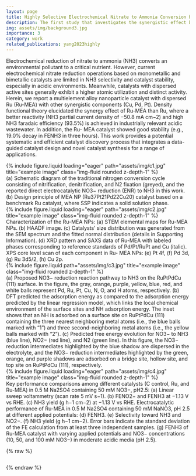 ```yaml
---
layout: page
title: Highly Selective Electrochemical Nitrate to Ammonia Conversion by Dispersed Ru in a Multielement Alloy Catalyst
description: The first study that investigates the synergistic effect between multiple reaction sites on multi-elemental alloy nanoparticles for effective ENR reaction.
img: assets/img/background3.jpg
importance: 3
category: work
related_publications: yang2023highly
---
```


Electrochemical reduction of nitrate to ammonia (NH3) converts an environmental pollutant to a critical nutrient. However, current electrochemical nitrate reduction operations based on monometallic and bimetallic catalysts are limited in NH3 selectivity and catalyst stability, especially in acidic environments. Meanwhile, catalysts with dispersed active sites generally exhibit a higher atomic utilization and distinct activity. Herein, we report a multielement alloy nanoparticle catalyst with dispersed Ru (Ru-MEA) with other synergistic components (Cu, Pd, Pt). Density functional theory elucidated the synergy effect of Ru-MEA than Ru, where a better reactivity (NH3 partial current density of −50.8 mA cm−2) and high NH3 faradaic efficiency (93.5%) is achieved in industrially relevant acidic wastewater. In addition, the Ru- MEA catalyst showed good stability (e.g., 19.0% decay in FENH3 in three hours). This work provides a potential systematic and efficient catalyst discovery process that integrates a data-guided catalyst design and novel catalyst synthesis for a range of applications.


<div class="row">
    <div class="col-sm mt-3 mt-md-0">
        {% include figure.liquid loading="eager" path="assets/img/c1.jpg" title="example image" class="img-fluid rounded z-depth-1" %}
    </div>
</div>
<div class="caption">
    (a) Schematic diagram of the traditional nitrogen conversion cycle consisting of nitrification, denitrification, and N2 fixation (greyed), and the reported direct electrocatalytic NO3− reduction (ENR) to NH3 in this work. (b) Design principle of MEA NP (Ru37Pt21Pd22Cu20) catalyst based on a benchmark Ru catalyst, where SSP indicates a solid solution phase.
</div>

<div class="row">
    <div class="col-sm mt-3 mt-md-0">
        {% include figure.liquid loading="eager" path="assets/img/c2.jpg" title="example image" class="img-fluid rounded z-depth-1" %}
    </div>
</div>
<div class="caption">
    Characterization of the Ru-MEA NPs: (a) STEM elemental maps for Ru-MEA NPs. (b) HAADF image. (c) Catalysts’ size distribution was generated from the SEM spectrum and the fitted normal distribution (details in Supporting Information). (d) XRD pattern and SAXS data of Ru-MEA with labeled phases corresponding to reference standards of Pd/Pt/RuPt and Cu (italic). XPS core level scan of each component in Ru- MEA NPs: (e) Pt 4f, (f) Pd 3d, (g) Ru 3d5/2, (h) Cu 2p.
</div>


<div class="row justify-content-sm-center">
    <div class="col-sm-8 mt-3 mt-md-0">
        {% include figure.liquid path="assets/img/c3.jpg" title="example image" class="img-fluid rounded z-depth-1" %}
    </div>
</div>
<div class="caption">
    (a) Proposed NO3− reduction reaction pathway to NH3 on the RuPtPdCu (111) surface. In the figure, the gray, orange, purple, yellow, blue, red, and white balls represent Pd, Ru, Pt, Cu, N, O, and H atoms, respectively. (b) DFT predicted the adsorption energy as compared to the adsorption energy predicted by the linear regression model, which links the local chemical environment of the surface sites and NH adsorption energy. The inset shows that an NH is adsorbed on a surface site on RuPtPdCu (111) containing the three nearest neighboring metal atoms (i.e., the blue balls marked with “1”) and three second-neighboring metal atoms (i.e., the yellow balls marked with “2”). (c) Predicted free energy evolution for NO3− to NH3 (blue line), NO2− (red line), and N2 (green line). In this figure, the NO3− reduction intermediates highlighted by the blue shadow are dispersed in the electrolyte, and the NO3− reduction intermediates highlighted by the green, orange, and purple shadows are adsorbed on a bridge site, hollow site, and top site on RuPtPdCu (111), respectively.
</div>

<div class="row">
    <div class="col-sm mt-3 mt-md-0">
        {% include figure.liquid loading="eager" path="assets/img/c4.jpg" title="example image" class="img-fluid rounded z-depth-1" %}
    </div>
</div>
<div class="caption">
    Key performance comparisons among different catalysts (C control, Ru, and Ru-MEA) in 0.5 M Na2SO4 containing 50 mM NO3−, pH2.5: (a) Linear sweep voltammetry (scan rate 5 mV s−1). (b) FENO2− and FENH3 at −1.13 V vs RHE. (c) NH3 yield (g h−1 cm−2) at −1.13 V vs RHE. Electrocatalytic performance of Ru-MEA in 0.5 M Na2SO4 containing 50 mM NaNO3, pH 2.5 at different applied potentials: (d) FENH3. (e) Selectivity toward NH3 and NO2−. (f) NH3 yield (g h−1 cm−2). Error bars indicate the standard deviation of the FE calculation from at least three independent samples. (g) FENH3 of Ru-MEA catalyst with varying applied potentials and NO3− concentrations (10, 50, and 100 mM NO3−) in moderate acidic media (pH 2.5).
</div>

{% raw %}

```html

```

{% endraw %}
